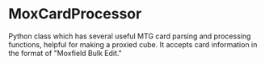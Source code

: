 # MoxCardProcessor
Python class which has several useful MTG card parsing and processing functions, helpful for making a proxied cube. It accepts card information in the format of "Moxfield Bulk Edit."
